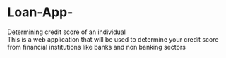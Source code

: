 # Loan-App-
Determining credit score of an individual  
This is a web application that will be used to determine your credit score from financial institutions like banks and non banking sectors 
